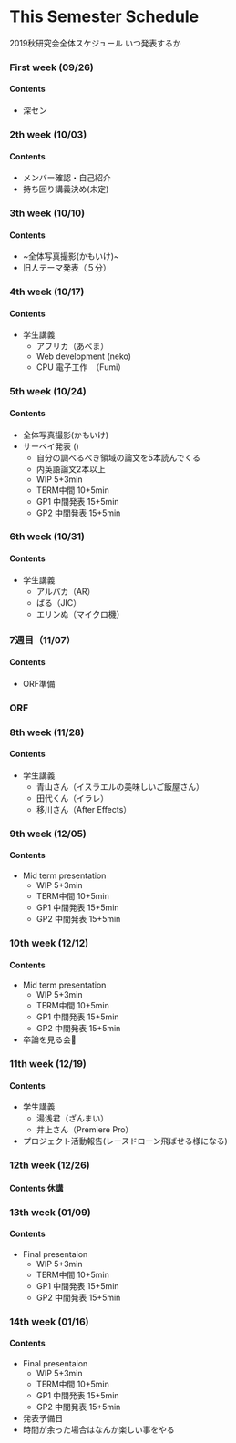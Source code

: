 # This Semester Schedule
2019秋研究会全体スケジュール
いつ発表するか

### First week (09/26)
#### Contents 
- 深セン

### 2th week (10/03)
#### Contents 

- メンバー確認・自己紹介
- 持ち回り講義決め(未定)

### 3th week (10/10)
#### Contents 
- ~全体写真撮影(かもいけ)~
- 旧人テーマ発表（５分）

### 4th week (10/17)
#### Contents 
- 学生講義
   - アフリカ（あべま）
   - Web development (neko)
   - CPU 電子工作　（Fumi）

### 5th week (10/24)
#### Contents 
- 全体写真撮影(かもいけ)
- サーベイ発表 ()
  - 自分の調べるべき領域の論文を5本読んでくる
  - 内英語論文2本以上
  - WIP        5+3min
  - TERM中間   10+5min
  - GP1 中間発表   15+5min
  - GP2 中間発表   15+5min

### 6th week (10/31)
#### Contents 
- 学生講義
    - アルパカ（AR）
    - ぱる（JIC）
    - エリンぬ（マイクロ機）
### 7週目（11/07）
#### Contents 
- ORF準備

### ORF

### 8th week (11/28)
#### Contents 
- 学生講義
   - 青山さん（イスラエルの美味しいご飯屋さん）
   - 田代くん（イラレ）
   - 移川さん（After Effects）



### 9th week (12/05)
#### Contents 
- Mid term presentation
  - WIP        5+3min
  - TERM中間   10+5min
  - GP1 中間発表   15+5min
  - GP2 中間発表   15+5min
  
### 10th week (12/12)
#### Contents 
- Mid term presentation
  - WIP           5+3min
  - TERM中間      10+5min
  - GP1 中間発表   15+5min
  - GP2 中間発表   15+5min
- 卒論を見る会🌸
  
### 11th week (12/19)
#### Contents 
- 学生講義
   - 湯浅君（ざんまい）
   - 井上さん（Premiere Pro）
- プロジェクト活動報告(レースドローン飛ばせる様になる)


### 12th week (12/26)
#### Contents 休講



### 13th week (01/09)
#### Contents 
- Final presentaion
  - WIP        5+3min
  - TERM中間   10+5min
  - GP1 中間発表   15+5min
  - GP2 中間発表   15+5min

### 14th week (01/16)
#### Contents 
- Final presentaion
  - WIP        5+3min
  - TERM中間   10+5min
  - GP1 中間発表   15+5min
  - GP2 中間発表   15+5min
- 発表予備日
- 時間が余った場合はなんか楽しい事をやる
